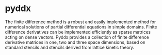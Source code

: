 pyddx
=====

The finite difference method is a robust and easily implemented method for numerical solutions of partial differential equations in simple domains. Finite difference derivatives can be implemented efficiently as sparse matrices acting on dense vectors. Pyddx provides a collection of finite difference derivative matrices in one, two and three space dimensions, based on standard stencils and stencils derived from lattice kinetic theory. 
